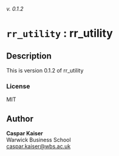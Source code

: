 _v. 0.1.2_  

`rr_utility` : rr_utility
=========================

Description
-----------

This is version 0.1.2 of rr_utility

### License
MIT

Author
------

**Caspar Kaiser**  
Warwick Business School  
caspar.kaiser@wbs.ac.uk  
